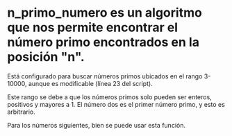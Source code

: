 # n_primo_numero es un algoritmo que nos permite encontrar el número primo encontrados en la posición "n". 

Está configurado para buscar números primos ubicados en el rango 3-10000, aunque es modificable (línea 23 del script). 

Este rango se debe a que los números primos solo pueden ser enteros, positivos y mayores a 1. El número dos es el primer número primo, y esto es arbitrario.

Para los números siguientes, bien se puede usar esta función.
